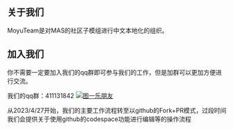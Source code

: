 ## 关于我们

MoyuTeam是对MAS的社区子模组进行中文本地化的组织。

## 加入我们
你不需要一定要加入我们的qq群即可参与我们的工作，但是加群可以更加方便进行交流。

我们的qq群：411131842 <a target="_blank" href="https://qm.qq.com/cgi-bin/qm/qr?k=Iea4vpIpSVZAIJZqu18FHgMbKhKSfhlc&jump_from=webapi&authKey=kMtGvSYGaHdjjNOx6ezvorcG78ZLkFgPoj1GAKJ114i1OxEgjTp7W+U+tLdPZgGG"><img border="0" src="https://pub.idqqimg.com/wpa/images/group.png" alt="图一乐朋友" title="图一乐朋友"></a>

从2023/4/27开始，我们的主要工作流程转至以github的Fork+PR模式，过段时间我们会提供关于使用github的codespace功能进行编辑等的操作流程

